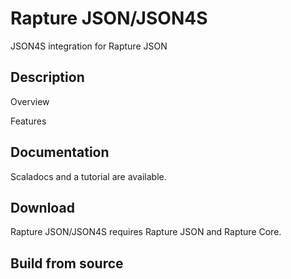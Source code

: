 Rapture JSON/JSON4S
=================

JSON4S integration for Rapture JSON

Description
-----------

Overview

Features

Documentation
-------------

Scaladocs and a tutorial are available.

Download
--------

Rapture JSON/JSON4S requires Rapture JSON and Rapture Core.

Build from source
-----------------

